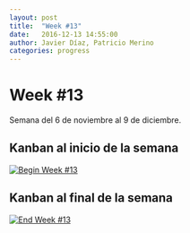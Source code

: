 ```yaml
---
layout: post
title:  "Week #13"
date:   2016-12-13 14:55:00
author: Javier Díaz, Patricio Merino
categories: progress
---
```


# Week #13

Semana del 6 de noviembre al 9 de diciembre.

## Kanban al inicio de la semana
[![Begin Week #13]({{site.baseurl}}/assets/week-progress/w13-begin.jpg)]({{site.baseurl}}/assets/week-progress/w13-begin-hq.jpg)

## Kanban al final de la semana
[![End Week #13]({{site.baseurl}}/assets/week-progress/w13-end.jpg)]({{site.baseurl}}/assets/week-progress/w13-end-hq.jpg)